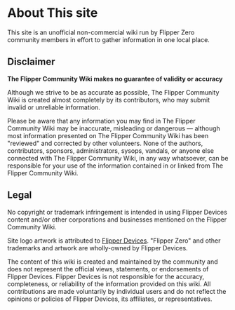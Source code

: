 # About This site
This site is an unofficial non-commercial wiki run by Flipper Zero community members in effort to gather information in one local place.

## Disclaimer
**The Flipper Community Wiki makes no guarantee of validity or accuracy**

Although we strive to be as accurate as possible, The Flipper Community Wiki is created almost completely by its contributors, who may submit invalid or unreliable information.

Please be aware that any information you may find in The Flipper Community Wiki may be inaccurate, misleading or dangerous — although most information presented on The Flipper Community Wiki has been "reviewed" and corrected by other volunteers. None of the authors, contributors, sponsors, administrators, sysops, vandals, or anyone else connected with The Flipper Community Wiki, in any way whatsoever, can be responsible for your use of the information contained in or linked from The Flipper Community Wiki.

## Legal

No copyright or trademark infringement is intended in using Flipper Devices content and/or other corporations and businesses mentioned on the Flipper Community Wiki. 

Site logo artwork is attributed to [Flipper Devices](https://flipperdevices.com). "Flipper Zero" and other trademarks and artwork are wholly-owned by Flipper Devices. 

The content of this wiki is created and maintained by the community and does not represent the official views, statements, or endorsements of Flipper Devices. Flipper Devices is not responsible for the accuracy, completeness, or reliability of the information provided on this wiki. All contributions are made voluntarily by individual users and do not reflect the opinions or policies of Flipper Devices, its affiliates, or representatives.